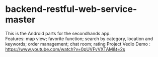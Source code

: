 # backend-restful-web-service-master
 This is the Android parts for the secondhands app. <br />
 Features: map view; favorite function; search by category, location and keywords; order management; chat room; rating
 Project Vedio Demo : https://www.youtube.com/watch?v=0pUVFvVXTAM&t=2s

